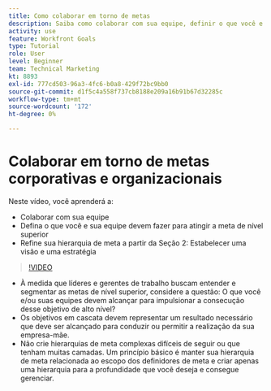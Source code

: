 ```yaml
---
title: Como colaborar em torno de metas
description: Saiba como colaborar com sua equipe, definir o que você e sua equipe devem fazer para atingir a meta de nível superior e refinar sua hierarquia de meta.
activity: use
feature: Workfront Goals
type: Tutorial
role: User
level: Beginner
team: Technical Marketing
kt: 8893
exl-id: 777cd503-96a3-4fc6-b0a8-429f72bc9bb0
source-git-commit: d1f5c4a558f737cb8188e209a16b91b67d32285c
workflow-type: tm+mt
source-wordcount: '172'
ht-degree: 0%

---
```


# Colaborar em torno de metas corporativas e organizacionais

Neste vídeo, você aprenderá a:

* Colaborar com sua equipe
* Defina o que você e sua equipe devem fazer para atingir a meta de nível superior
* Refine sua hierarquia de meta a partir da Seção 2: Estabelecer uma visão e uma estratégia

>[!VIDEO](https://video.tv.adobe.com/v/335187/?quality=12)

<!--
Pro-tips graphic
-->

* À medida que líderes e gerentes de trabalho buscam entender e segmentar as metas de nível superior, considere a questão: O que você e/ou suas equipes devem alcançar para impulsionar a consecução desse objetivo de alto nível?
* Os objetivos em cascata devem representar um resultado necessário que deve ser alcançado para conduzir ou permitir a realização da sua empresa-mãe.
* Não crie hierarquias de meta complexas difíceis de seguir ou que tenham muitas camadas. Um princípio básico é manter sua hierarquia de meta relacionada ao escopo dos definidores de meta e criar apenas uma hierarquia para a profundidade que você deseja e consegue gerenciar.
